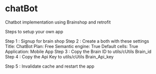 # chatBot
Chatbot implementation using Brainshop and retrofit 

Steps to setup your own app 

Step 1 : Signup for brain shop 
Step 2 : Create a both with these settings 
		Title: ChatBot
		Plan: Free
		Semantic engine: True
		Default cells: True 
		Application: Mobile App 
Step 3 : Copy the Brain ID  to utils/cUtils Brain_id
Step 4 : Copy the Api Key to utils/cUtils Brain_Api_key

Step 5 : Invalidate cache and restart the app 



